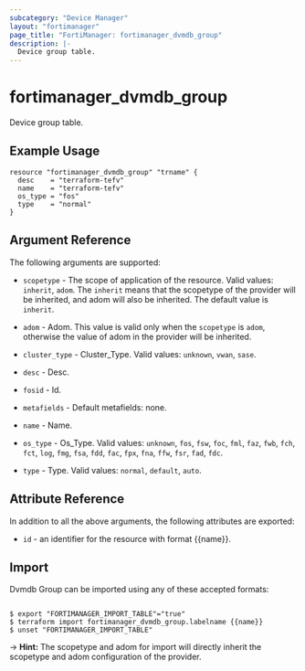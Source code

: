 ```yaml
---
subcategory: "Device Manager"
layout: "fortimanager"
page_title: "FortiManager: fortimanager_dvmdb_group"
description: |-
  Device group table.
---
```


# fortimanager_dvmdb_group
Device group table.

## Example Usage

```hcl
resource "fortimanager_dvmdb_group" "trname" {
  desc    = "terraform-tefv"
  name    = "terraform-tefv"
  os_type = "fos"
  type    = "normal"
}
```

## Argument Reference


The following arguments are supported:

* `scopetype` - The scope of application of the resource. Valid values: `inherit`, `adom`. The `inherit` means that the scopetype of the provider will be inherited, and adom will also be inherited. The default value is `inherit`.
* `adom` - Adom. This value is valid only when the `scopetype` is `adom`, otherwise the value of adom in the provider will be inherited.

* `cluster_type` - Cluster_Type. Valid values: `unknown`, `vwan`, `sase`.

* `desc` - Desc.
* `fosid` - Id.
* `metafields` - Default metafields: none.
* `name` - Name.
* `os_type` - Os_Type. Valid values: `unknown`, `fos`, `fsw`, `foc`, `fml`, `faz`, `fwb`, `fch`, `fct`, `log`, `fmg`, `fsa`, `fdd`, `fac`, `fpx`, `fna`, `ffw`, `fsr`, `fad`, `fdc`.

* `type` - Type. Valid values: `normal`, `default`, `auto`.



## Attribute Reference

In addition to all the above arguments, the following attributes are exported:
* `id` - an identifier for the resource with format {{name}}.

## Import

Dvmdb Group can be imported using any of these accepted formats:
```

$ export "FORTIMANAGER_IMPORT_TABLE"="true"
$ terraform import fortimanager_dvmdb_group.labelname {{name}}
$ unset "FORTIMANAGER_IMPORT_TABLE"
```
-> **Hint:** The scopetype and adom for import will directly inherit the scopetype and adom configuration of the provider.
